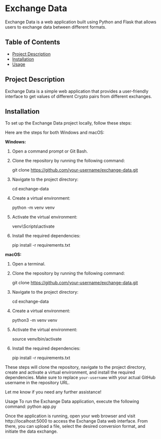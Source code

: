 # Exchange Data

Exchange Data is a web application built using Python and Flask that allows users to exchange data between different formats.

## Table of Contents

- [Project Description](#project-description)
- [Installation](#installation)
- [Usage](#usage)


## Project Description

Exchange Data is a simple web application that provides a user-friendly interface to get values of different Crypto pairs from different exchanges.

## Installation

To set up the Exchange Data project locally, follow these steps:

Here are the steps for both Windows and macOS:

**Windows:**
1. Open a command prompt or Git Bash.
2. Clone the repository by running the following command:

   git clone https://github.com/your-username/exchange-data.git
   
3. Navigate to the project directory:
   
   cd exchange-data
   
4. Create a virtual environment:
   
   python -m venv venv
   
5. Activate the virtual environment:
   
   venv\Scripts\activate
   
6. Install the required dependencies:
   
   pip install -r requirements.txt
   

**macOS:**
1. Open a terminal.
2. Clone the repository by running the following command:
   
   git clone https://github.com/your-username/exchange-data.git

3. Navigate to the project directory:
   
   cd exchange-data
   
4. Create a virtual environment:
   
   python3 -m venv venv
   
5. Activate the virtual environment:
   
   source venv/bin/activate
   
6. Install the required dependencies:
   
   pip install -r requirements.txt
   

These steps will clone the repository, navigate to the project directory, create and activate a virtual environment, and install the required dependencies. Make sure to replace `your-username` with your actual GitHub username in the repository URL.

Let me know if you need any further assistance!

Usage
To run the Exchange Data application, execute the following command:
    python app.py

Once the application is running, open your web browser and visit http://localhost:5000 to access the Exchange Data web interface. From there, you can upload a file, select the desired conversion format, and initiate the data exchange.




